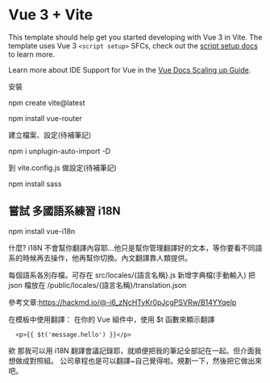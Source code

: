 # Vue 3 + Vite

This template should help get you started developing with Vue 3 in Vite. The template uses Vue 3 `<script setup>` SFCs, check out the [script setup docs](https://v3.vuejs.org/api/sfc-script-setup.html#sfc-script-setup) to learn more.

Learn more about IDE Support for Vue in the [Vue Docs Scaling up Guide](https://vuejs.org/guide/scaling-up/tooling.html#ide-support).

安裝

npm create vite@latest

npm install vue-router

建立檔案、設定(待補筆記)

npm i unplugin-auto-import -D

到 vite.config.js 做設定(待補筆記)

npm install sass

## 嘗試 多國語系練習 i18N

npm install vue-i18n

什麼? i18N 不會幫你翻譯內容耶...他只是幫你管理翻譯好的文本，等你要看不同語系的時候再去操作，他再幫你切換。內文翻譯靠人類提供。

每個語系各別存檔。可存在 src/locales/{語言名稱}.js
新增字典檔(手動輸入)
把 json 檔放在 /public/locales/{語言名稱}/translation.json

參考文章:https://hackmd.io/@-i6_zNcHTyKr0pJcgPSVRw/B14YYqeIp

在模板中使用翻譯： 在你的 Vue 組件中，使用 $t 函數來顯示翻譯

```
  <p>{{ $t('message.hello') }}</p>
```

欸 那我可以用 i18N 翻譯會議記錄耶，就順便把我的筆記全部記在一起。但介面我想做成對照組。
公司章程也是可以翻譯~自己覺得啦。規劃一下，然後把它做出來吧。
